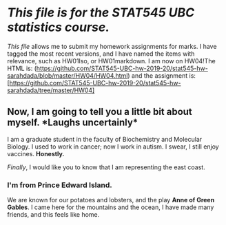 # *This file is for the STAT545 UBC **statistics** course.* 
_This file_ allows me to submit my homework assignments for marks. I have tagged the most recent versions, and I have named the items with relevance, such as HW01Iso, or HW01markdown. I am now on HW04!The HTML is:
(https://github.com/STAT545-UBC-hw-2019-20/stat545-hw-sarahdada/blob/master/HW04/HW04.html) 
and the assignment is: [https://github.com/STAT545-UBC-hw-2019-20/stat545-hw-sarahdada/tree/master/HW04]

## Now, I am going to tell you a little bit about myself. \*Laughs uncertainly\*
  
I am a graduate student in the faculty of Biochemistry and Molecular Biology.
I used to work in cancer; now I work in autism.
I swear, I still enjoy vaccines.
**Honestly.**

*Finally*, I would like you to know that I am representing the east coast.
### I'm from Prince Edward Island.
We are known for our potatoes and lobsters, and the play **Anne of Green Gables**. I came here for the mountains and the ocean, I have made many friends, and this feels like home.





